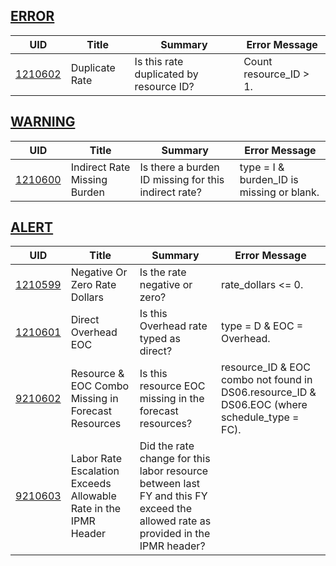 ## [ERROR](/DIQs/error)

| UID | Title | Summary | Error Message |
|-----|-------|---------|---------------|
| [1210602](/DIQs/DS21/1210602) | Duplicate Rate | Is this rate duplicated by resource ID? | Count resource_ID > 1. |
## [WARNING](/DIQs/warning)

| UID | Title | Summary | Error Message |
|-----|-------|---------|---------------|
| [1210600](/DIQs/DS21/1210600) | Indirect Rate Missing Burden | Is there a burden ID missing for this indirect rate? | type = I & burden_ID is missing or blank. |
## [ALERT](/DIQs/alert)

| UID | Title | Summary | Error Message |
|-----|-------|---------|---------------|
| [1210599](/DIQs/DS21/1210599) | Negative Or Zero Rate Dollars | Is the rate negative or zero? | rate_dollars <= 0. |
| [1210601](/DIQs/DS21/1210601) | Direct Overhead EOC | Is this Overhead rate typed as direct? | type = D & EOC = Overhead. |
| [9210602](/DIQs/DS21/9210602) | Resource & EOC Combo Missing in Forecast Resources | Is this resource EOC missing in the forecast resources? | resource_ID & EOC combo not found in DS06.resource_ID & DS06.EOC (where schedule_type = FC). |
| [9210603](/DIQs/DS21/9210603) | Labor Rate Escalation Exceeds Allowable Rate in the IPMR Header | Did the rate change for this labor resource between last FY and this FY exceed the allowed rate as provided in the IPMR header? | |(DS21.rate_dollars for current FY - DS21.rate_dollars previous FY) / DS21.rate_dollars previous FY| - DS07.escalation_rate_pct > .02 (by resource_ID). |
